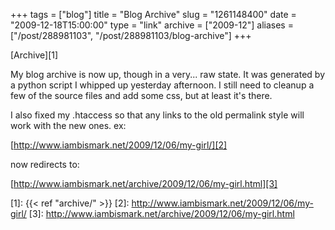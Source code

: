 +++
tags = ["blog"]
title = "Blog Archive"
slug = "1261148400"
date = "2009-12-18T15:00:00"
type = "link"
archive = ["2009-12"]
aliases = ["/post/288981103", "/post/288981103/blog-archive"]
+++

[Archive][1]

My blog archive is now up, though in a very... raw state. It was generated
by a python script I whipped up yesterday afternoon.  I still need to
cleanup a few of the source files and add some css, but at least it's
there. 

I also fixed my .htaccess so that any links to the old permalink style
will work with the new ones. ex:

[http://www.iambismark.net/2009/12/06/my-girl/][2]

now redirects to:

[http://www.iambismark.net/archive/2009/12/06/my-girl.html][3]

[1]: {{< ref "archive/" >}}
[2]: http://www.iambismark.net/2009/12/06/my-girl/
[3]: http://www.iambismark.net/archive/2009/12/06/my-girl.html
